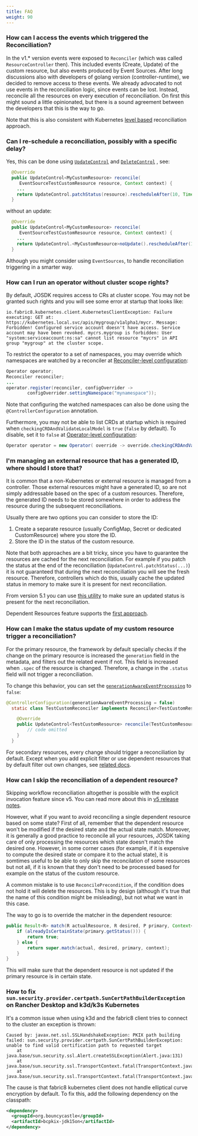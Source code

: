 ```yaml
---
title: FAQ
weight: 90
---
```


### How can I access the events which triggered the Reconciliation?

In the v1.* version events were exposed to `Reconciler` (which was called `ResourceController`
then). This included events (Create, Update) of the custom resource, but also events produced by
Event Sources. After long discussions also with developers of golang version (controller-runtime),
we decided to remove access to these events. We already advocated to not use events in the
reconciliation logic, since events can be lost. Instead, reconcile all the resources on every
execution of reconciliation. On first this might sound a little opinionated, but there is a
sound agreement between the developers that this is the way to go.

Note that this is also consistent with Kubernetes 
[level based](https://cloud.redhat.com/blog/kubernetes-operators-best-practices) reconciliation approach. 

### Can I re-schedule a reconciliation, possibly with a specific delay?

Yes, this can be done
using [`UpdateControl`](https://github.com/java-operator-sdk/java-operator-sdk/blob/main/operator-framework-core/src/main/java/io/javaoperatorsdk/operator/api/reconciler/UpdateControl.java)
and [`DeleteControl`](https://github.com/java-operator-sdk/java-operator-sdk/blob/main/operator-framework-core/src/main/java/io/javaoperatorsdk/operator/api/reconciler/DeleteControl.java)
, see:

```java 
  @Override
  public UpdateControl<MyCustomResource> reconcile(
     EventSourceTestCustomResource resource, Context context) {
    ...
    return UpdateControl.patchStatus(resource).rescheduleAfter(10, TimeUnit.SECONDS);
  }
```

without an update:

```java 
  @Override
  public UpdateControl<MyCustomResource> reconcile(
     EventSourceTestCustomResource resource, Context context) {
    ...
    return UpdateControl.<MyCustomResource>noUpdate().rescheduleAfter(10, TimeUnit.SECONDS);
  }
```

Although you might consider using `EventSources`, to handle reconciliation triggering in a smarter
way. 

### How can I run an operator without cluster scope rights?

By default, JOSDK requires access to CRs at cluster scope. You may not be granted such
rights and you will see some error at startup that looks like:

```plain
io.fabric8.kubernetes.client.KubernetesClientException: Failure executing: GET at: https://kubernetes.local.svc/apis/mygroup/v1alpha1/mycr. Message: Forbidden! Configured service account doesn't have access. Service account may have been revoked. mycrs.mygroup is forbidden: User "system:serviceaccount:ns:sa" cannot list resource "mycrs" in API group "mygroup" at the cluster scope.
```

To restrict the operator to a set of namespaces, you may override which namespaces are watched by a reconciler
at [Reconciler-level configuration](../configuration.md#reconciler-level-configuration):

```java
Operator operator;
Reconciler reconciler;
...
operator.register(reconciler, configOverrider ->
        configOverrider.settingNamespace("mynamespace"));
```
Note that configuring the watched namespaces can also be done using the `@ControllerConfiguration` annotation.

Furthermore, you may not be able to list CRDs at startup which is required when `checkingCRDAndValidateLocalModel`
is `true` (`false` by default). To disable, set it to `false` at [Operator-level configuration](../configuration#operator-level-configuration):

```java
Operator operator = new Operator( override -> override.checkingCRDAndValidateLocalModel(false));
```

### I'm managing an external resource that has a generated ID, where should I store that?

It is common that a non-Kubernetes or external resource is managed from a controller. Those external resources might
have a generated ID, so are not simply addressable based on the spec of a custom resources. Therefore, the 
generated ID needs to be stored somewhere in order to address the resource during the subsequent reconciliations.

Usually there are two options you can consider to store the ID:

1. Create a separate resource (usually ConfigMap, Secret or dedicated CustomResource) where you store the ID.
2. Store the ID in the status of the custom resource.

Note that both approaches are a bit tricky, since you have to guarantee the resources are cached for the next
reconciliation. For example if you patch the status at the end of the reconciliation (`UpdateControl.patchStatus(...)`)
it is not guaranteed that during the next reconciliation you will see the fresh resource. Therefore, controllers
which do this, usually cache the updated status in memory to make sure it is present for next reconciliation.

From version 5.1 you can use [this utility](../documentation/reconciler.md#making-sure-the-primary-resource-is-up-to-date-for-the-next-reconciliation) 
to make sure an updated status is present for the next reconciliation.

Dependent Resources feature supports the [first approach](../documentation/dependent-resource-and-workflows/dependent-resources.md#external-state-tracking-dependent-resources).
    
### How can I make the status update of my custom resource trigger a reconciliation?

For the primary resource, the framework by default specially checks if the change on the primary 
resource is increased the `generation` field in the metadata, and filters out the related event if not. 
This field is increased when `.spec` of the resource is changed. Therefore, a change in the `.status` field
will not trigger a reconciliation. 

To change this behavior, you can set the [`generationAwareEventProcessing`](https://github.com/operator-framework/java-operator-sdk/blob/main/operator-framework-core/src/main/java/io/javaoperatorsdk/operator/api/reconciler/ControllerConfiguration.java#L43)
to `false`:

```java
@ControllerConfiguration(generationAwareEventProcessing = false)
  static class TestCustomReconciler implements Reconciler<TestCustomResource> {

    @Override
    public UpdateControl<TestCustomResource> reconcile(TestCustomResource resource, Context<TestCustomResource> context) {
        // code omitted
    }
  }
```

For secondary resources, every change should trigger a reconciliation by default. 
Except when you add explicit filter or use dependent resources that by default filter out own changes,
see [related docs](../documentation/dependent-resource-and-workflows/dependent-resources.md#caching-and-event-handling-in-kubernetesdependentresource).


### How can I skip the reconciliation of a dependent resource?

Skipping workflow reconciliation altogether is possible with the explicit invocation feature since v5. 
You can read more about this in [v5 release notes](https://javaoperatorsdk.io/blog/2025/01/06/version-5-released/#explicit-workflow-invocation).

However, what if you want to avoid reconciling a single dependent resource based on some state?
First of all, remember that the dependent resource won't be modified if the desired state and the actual state match.
Moreover, it is generally a good practice to reconcile all your resources, JOSDK taking care of only processing the
resources which state doesn't match the desired one.
However, in some corner cases (for example, if it is expensive to compute the desired state or compare it to the actual
state), it is somtimes useful to be able to only skip the reconcilation of some resources but not all, if it is known
that they don't need to be processed based for example on the status of the custom resource.

A common mistake is to use `ReconcilePrecondition`, if the condition does not hold it will delete the resources.
This is by design (although it's true that the name of this condition might be misleading), but not what we want in this
case.

The way to go is to override the matcher in the dependent resource:

```java
public Result<R> match(R actualResource, R desired, P primary, Context<P> context) {
    if (alreadyIsCertainState(primary.getStatus())) {
        return true;
    } else {
        return super.match(actual, desired, primary, context);
    }
}
```

This will make sure that the dependent resource is not updated if the primary resource is in certain state.

### How to fix `sun.security.provider.certpath.SunCertPathBuilderException` on Rancher Desktop and k3d/k3s Kubernetes

It's a common issue when using k3d and the fabric8 client tries to connect to the cluster an exception is thrown:

```
Caused by: javax.net.ssl.SSLHandshakeException: PKIX path building failed: sun.security.provider.certpath.SunCertPathBuilderException: unable to find valid certification path to requested target
	at java.base/sun.security.ssl.Alert.createSSLException(Alert.java:131)
	at java.base/sun.security.ssl.TransportContext.fatal(TransportContext.java:352)
	at java.base/sun.security.ssl.TransportContext.fatal(TransportContext.java:295)
```

The cause is that fabric8 kubernetes client does not handle elliptical curve encryption by default. To fix this, add
the following dependency on the classpath:

```xml
<dependency>
  <groupId>org.bouncycastle</groupId>
  <artifactId>bcpkix-jdk15on</artifactId>
</dependency>
```
